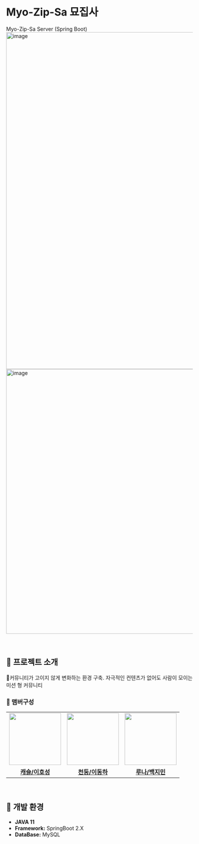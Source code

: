 # Myo-Zip-Sa 묘집사
Myo-Zip-Sa Server (Spring Boot)
<img width="909" alt="image" src="https://github.com/Rabbit-UMC/Server/assets/62132755/75aa398c-f60b-4654-b81a-cbf8e871f475">
<img width="714" alt="image" src="https://github.com/Rabbit-UMC/Server/assets/62132755/9febc992-ce4f-4110-a72f-cdf6270ab58c">



<br>

## 📄 프로젝트 소개
커뮤니티가 고이지 않게 변화하는 환경 구축. 자극적인 컨텐츠가 없어도 사람이 모이는 미션 형 커뮤니티

### 👥 맴버구성
<table>
 <tr>
    <td align="center"><a href="https://github.com/hosung-222"><img src="https://avatars.githubusercontent.com/hosung-222" width="140px;" alt=""></a></td>
    <td align="center"><a href="https://github.com/leedongha1998"><img src="https://avatars.githubusercontent.com/leedongha1998" width="140px;" alt=""></a></td>
    <td align="center"><a href="https://github.com/wwwaas0"><img src="https://avatars.githubusercontent.com/wwwaas0" width="140px;" alt=""></a></td>
  </tr>
  <tr>
    <td align="center"><a href="https://github.com/hosung-222"><b>캐슬/이호성</b></a></td>
    <td align="center"><a href="https://github.com/leedongha1998"><b>천둥/이동하</b></a></td>
    <td align="center"><a href="https://github.com/wwwaas0"><b>루나/백지민</b></a></td>
  </tr>
</table>

<br>

## 🔨 개발 환경
- **JAVA 11**
- **Framework:** SpringBoot 2.X
- **DataBase:** MySQL
